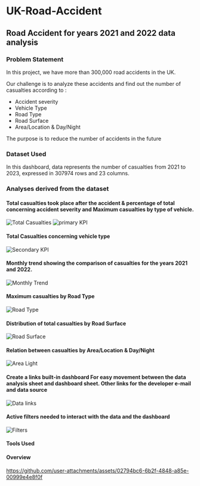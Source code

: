 # UK-Road-Accident
## Road Accident for years 2021 and 2022 data analysis 

### Problem Statement

In this project, we have more than 300,000 road accidents in the UK.   

Our challenge is to analyze these accidents and find out the number of casualties according to :
- Accident severity
- Vehicle Type
- Road Type
- Road Surface
- Area/Location & Day/Night

The purpose is to reduce the number of accidents in the future

### Dataset Used

In this dashboard, data represents the number of casualties from 2021 to 2023, expressed in 307974 rows and 23 columns.   

### Analyses derived from the dataset

#### Total casualties took place after the accident & percentage of total concerning accident severity and Maximum casualties by type of vehicle.

![Total Casualties](https://github.com/user-attachments/assets/dc48e926-6011-4a11-90ef-bbbcfb1762a7)
![primary KPI](https://github.com/user-attachments/assets/f5308c6a-b971-4b4e-accd-83a20bc77583)

#### Total Casualties concerning vehicle type

![Secondary KPI](https://github.com/user-attachments/assets/b26b0989-2830-45f7-9450-238b3dddf82b)

#### Monthly trend showing the comparison of casualties for the years 2021 and 2022.

![Monthly Trend](https://github.com/user-attachments/assets/8ad63e54-e814-4598-945f-a702a8521ec1)

#### Maximum casualties by Road Type

![Road Type](https://github.com/user-attachments/assets/cd2f069c-61c1-4bfc-bfec-a206559025a8)

#### Distribution of total casualties by Road Surface

![Road Surface](https://github.com/user-attachments/assets/c59e98aa-5fe3-4636-a593-9ba54810331f)

#### Relation between casualties by Area/Location & Day/Night

![Area   Light](https://github.com/user-attachments/assets/a1c4833a-fefb-440b-8487-51563b90609c)

#### Create a links built-in dashboard For easy movement between the data analysis sheet and dashboard sheet. Other links for the developer e-mail and data source

![Data links](https://github.com/user-attachments/assets/fc198973-e1f8-4779-8095-ad6260aabbb5)

#### Active filters needed to interact with the data and the dashboard

![Filters](https://github.com/user-attachments/assets/2c338fb1-924b-4f34-8307-c13ab9a7eb86)


#### Tools Used



#### Overview

https://github.com/user-attachments/assets/02794bc6-6b2f-4848-a85e-00999e4e8f0f




